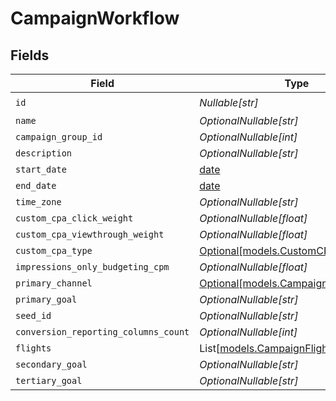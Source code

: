 # CampaignWorkflow


## Fields

| Field                                                                      | Type                                                                       | Required                                                                   | Description                                                                |
| -------------------------------------------------------------------------- | -------------------------------------------------------------------------- | -------------------------------------------------------------------------- | -------------------------------------------------------------------------- |
| `id`                                                                       | *Nullable[str]*                                                            | :heavy_check_mark:                                                         | N/A                                                                        |
| `name`                                                                     | *OptionalNullable[str]*                                                    | :heavy_minus_sign:                                                         | N/A                                                                        |
| `campaign_group_id`                                                        | *OptionalNullable[int]*                                                    | :heavy_minus_sign:                                                         | N/A                                                                        |
| `description`                                                              | *OptionalNullable[str]*                                                    | :heavy_minus_sign:                                                         | N/A                                                                        |
| `start_date`                                                               | [date](https://docs.python.org/3/library/datetime.html#date-objects)       | :heavy_minus_sign:                                                         | N/A                                                                        |
| `end_date`                                                                 | [date](https://docs.python.org/3/library/datetime.html#date-objects)       | :heavy_minus_sign:                                                         | N/A                                                                        |
| `time_zone`                                                                | *OptionalNullable[str]*                                                    | :heavy_minus_sign:                                                         | N/A                                                                        |
| `custom_cpa_click_weight`                                                  | *OptionalNullable[float]*                                                  | :heavy_minus_sign:                                                         | N/A                                                                        |
| `custom_cpa_viewthrough_weight`                                            | *OptionalNullable[float]*                                                  | :heavy_minus_sign:                                                         | N/A                                                                        |
| `custom_cpa_type`                                                          | [Optional[models.CustomCPAType]](../models/customcpatype.md)               | :heavy_minus_sign:                                                         | N/A                                                                        |
| `impressions_only_budgeting_cpm`                                           | *OptionalNullable[float]*                                                  | :heavy_minus_sign:                                                         | N/A                                                                        |
| `primary_channel`                                                          | [Optional[models.CampaignChannelType]](../models/campaignchanneltype.md)   | :heavy_minus_sign:                                                         | N/A                                                                        |
| `primary_goal`                                                             | *OptionalNullable[str]*                                                    | :heavy_minus_sign:                                                         | N/A                                                                        |
| `seed_id`                                                                  | *OptionalNullable[str]*                                                    | :heavy_minus_sign:                                                         | N/A                                                                        |
| `conversion_reporting_columns_count`                                       | *OptionalNullable[int]*                                                    | :heavy_minus_sign:                                                         | N/A                                                                        |
| `flights`                                                                  | List[[models.CampaignFlightWorkflow](../models/campaignflightworkflow.md)] | :heavy_minus_sign:                                                         | N/A                                                                        |
| `secondary_goal`                                                           | *OptionalNullable[str]*                                                    | :heavy_minus_sign:                                                         | N/A                                                                        |
| `tertiary_goal`                                                            | *OptionalNullable[str]*                                                    | :heavy_minus_sign:                                                         | N/A                                                                        |